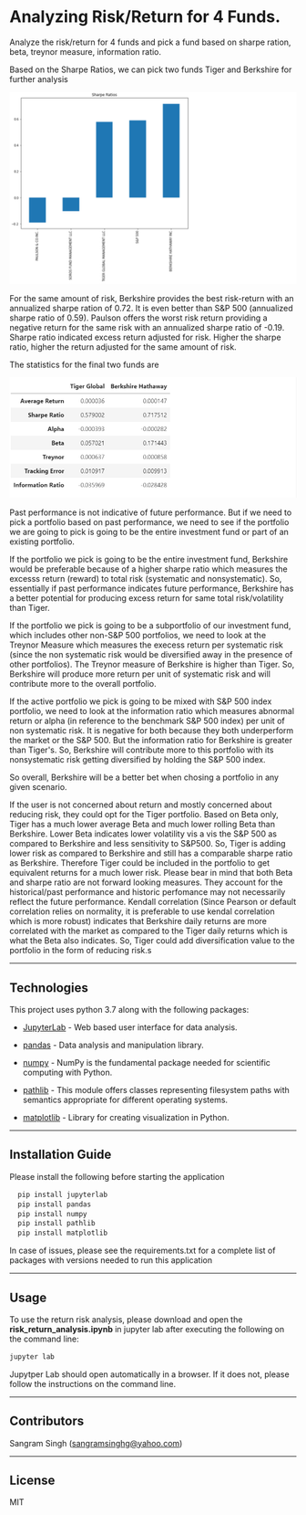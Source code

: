 # Analyzing Risk/Return for 4 Funds.

Analyze the risk/return for 4 funds and pick a fund based on sharpe ration, beta, treynor measure, information ratio. 

Based on the Sharpe Ratios, we can pick two funds Tiger and Berkshire for further analysis

![Sharpe Ratios](Images/sharpe_ratios.png)

For the same amount of risk, Berkshire provides the best risk-return with an annualized sharpe ration of 0.72. It is even better than S&P 500 (annualized sharpe ratio of 0.59). Paulson offers the worst risk return providing a negative return for the same risk with an annualized sharpe ratio of -0.19. Sharpe ratio indicated excess return adjusted for risk. Higher the sharpe ratio, higher the return adjusted for the same amount of risk.

The statistics for the final two funds are

![Statistics](Images/statistics.png)

Past performance is not indicative of future performance. But if we need to pick a portfolio based on past performance, we need to see if the portfolio we are going to pick is going to be the entire investment fund or part of an existing portfolio. 

If the portfolio we pick is going to be the entire investment fund, Berkshire would be preferable because of a higher sharpe ratio which measures the excesss return (reward) to total risk (systematic and nonsystematic). So, essentially if past performance indicates future performance, Berkshire has a better potential for producing excess return for same total risk/volatility than Tiger. 

If the portfolio we pick is going to be a subportfolio of our investment fund, which includes other non-S&P 500 portfolios, we need to look at the Treynor Measure which measures the execess return per systematic risk (since the non systematic risk would be diversified away in the presence of other portfolios). The Treynor measure of Berkshire is higher than Tiger. So, Berkshire will produce more return per unit of systematic risk and will contribute more to the overall portfolio.   

If the active portfolio we pick is going to be mixed with S&P 500 index portfolio, we need to look at the information ratio which measures abnormal return or alpha (in reference to the benchmark S&P 500 index) per unit of non systematic risk. It is negative for both because they both underperform the market or the S&P 500. But the information ratio for Berkshire is greater than Tiger's. So, Berkshire will contribute more to this portfolio with its nonsystematic risk getting diversified by holding the S&P 500 index.

So overall, Berkshire will be a better bet when chosing a portfolio in any given scenario. 

If the user is not concerned about return and mostly concerned about reducing risk, they could opt for the Tiger portfolio. Based on Beta only, Tiger has a much lower average Beta and much lower rolling Beta than Berkshire. Lower Beta indicates lower volatility vis a vis the S&P 500 as compared to Berkshire and less sensitivity to S&P500. So, Tiger is adding lower risk as compared to Berkshire and still has a comparable sharpe ratio as Berkshire. Therefore Tiger could be included in the portfolio to get equivalent returns for a much lower risk. Please bear in mind that both Beta and sharpe ratio are not forward looking measures. They account for the historical/past performance and historic perfomance may not necessarily reflect the future performance. Kendall correlation (Since Pearson or default correlation relies on normality, it is preferable to use kendal correlation which is more robust) indicates that Berkshire daily returns are more correlated with the market as compared to the Tiger daily returns which is what the Beta also indicates. So, Tiger could add diversification value to the portfolio in the form of reducing risk.s

---

## Technologies

This project uses python 3.7 along with the following packages:

* [JupyterLab](https://jupyterlab.readthedocs.io/en/stable/) - Web based user interface for data analysis.

* [pandas](https://github.com/pandas-dev/pandas) - Data analysis and manipulation library.

* [numpy](https://github.com/numpy/numpy) - NumPy is the fundamental package needed for scientific computing with Python.

* [pathlib](https://docs.python.org/3/library/pathlib.html) - This module offers classes representing filesystem paths with semantics appropriate for different operating systems.

* [matplotlib](https://github.com/matplotlib/matplotlib) - Library for creating visualization in Python.

---

## Installation Guide

Please install the following before starting the application

```python
  pip install jupyterlab
  pip install pandas
  pip install numpy
  pip install pathlib
  pip install matplotlib
```
In case of issues, please see the requirements.txt for a complete list of packages with versions needed to run this application

---

## Usage

To use the return risk analysis, please download and open the **risk_return_analysis.ipynb** in jupyter lab after executing
the following on the command line:

```python
jupyter lab
```
Jupytper Lab should open automatically in a browser. 
If it does not, please follow the instructions on the command line.

---

## Contributors

Sangram Singh (sangramsinghg@yahoo.com)

---

## License

MIT

